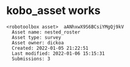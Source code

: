# kobo_asset works

    <robotoolbox asset>  aANhxwX9S6BCsiYMgQj9kV 
      Asset name: nested_roster
      Asset type: survey
      Asset owner: dickoa
      Created: 2022-01-05 21:22:51
      Last modified: 2022-01-06 15:15:31
      Submissions: 3

